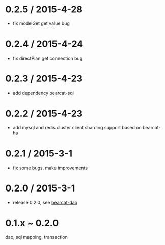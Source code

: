 0.2.5 / 2015-4-28
==================
* fix modelGet get value bug

0.2.4 / 2015-4-24
==================
* fix directPlan get connection bug

0.2.3 / 2015-4-23
==================
* add dependency bearcat-sql

0.2.2 / 2015-4-23
==================
* add mysql and redis cluster client sharding support based on bearcat-ha 

0.2.1 / 2015-3-1
==================
* fix some bugs, make improvements

0.2.0 / 2015-3-1
==================
* release 0.2.0, see [bearcat-dao](http://bearcatjs.org/topic/dao.html)

0.1.x ~ 0.2.0 
================
dao, sql mapping, transaction